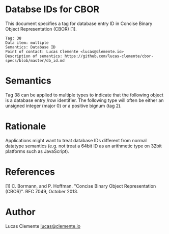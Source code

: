 # Databse IDs for CBOR

This document specifies a tag for database entry ID in Concise Binary Object Representation (CBOR) [1].

    Tag: 38
    Data item: multiple
    Semantics: Database ID
    Point of contact: Lucas Clemente <lucas@clemente.io>
    Description of semantics: https://github.com/lucas-clemente/cbor-specs/blob/master/db_id.md

# Semantics

Tag 38 can be applied to multiple types to indicate that the following object is a database entry /row identifier. The following type will often be either an unsigned integer (major 0) or a positive bignum (tag 2).

# Rationale

Applications might want to treat database IDs different from normal datatype semantics (e.g. not treat a 64bit ID as an arithmetic type on 32bit platforms such as JavaScript).

# References

[1] C. Bormann, and P. Hoffman. "Concise Binary Object Representation (CBOR)". RFC 7049, October 2013.

# Author

Lucas Clemente <lucas@clemente.io>
